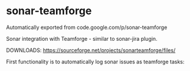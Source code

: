 # sonar-teamforge
Automatically exported from code.google.com/p/sonar-teamforge

Sonar integration with Teamforge - similar to sonar-jira plugin.

DOWNLOADS: https://sourceforge.net/projects/sonarteamforge/files/

First functionality is to automatically log sonar issues as teamforge tasks: 

